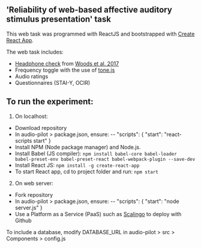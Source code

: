 ## 'Reliability of web-based affective auditory stimulus presentation' task

This web task was programmed with ReactJS and bootstrapped with [Create React App](https://create-react-app.dev/).

The web task includes:

- [Headphone check](https://github.com/mcdermottLab/HeadphoneCheck) from [Woods et al. 2017](http://mcdermottlab.mit.edu/papers/Woods_etal_2017_headphone_screening.pdf)
- Frequency toggle with the use of [tone.js](https://tonejs.github.io/)
- Audio ratings
- Questionnaires (STAI-Y, OCIR)

## To run the experiment:

1. On localhost:

- Download repository
- In audio-pilot > package.json, ensure:
  -- "scripts": { "start": "react-scripts start" }
- Install NPM (Node package manager) and Node.js.
- Install Babel (JS compiler): `npm install babel-core babel-loader babel-preset-env babel-preset-react babel-webpack-plugin --save-dev`
- Install React JS: `npm install -g create-react-app`
- To start React app, cd to project folder and run: `npm start`

2. On web server:

- Fork repository
- In audio-pilot > package.json, ensure:
  -- "scripts": { "start": "node server.js" }
- Use a Platform as a Service (PaaS) such as [Scalingo](https://scalingo.com/) to deploy with Github

To include a database, modify DATABASE_URL in audio-pilot > src > Components > config.js
